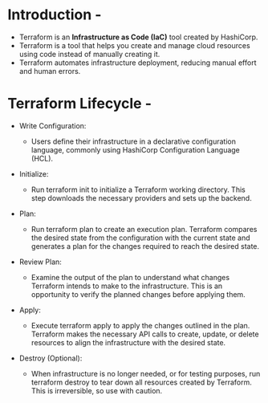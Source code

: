 # Introduction -
- Terraform is an **Infrastructure as Code (IaC)** tool created by HashiCorp.
- Terraform is a tool that helps you create and manage cloud resources using code instead of manually creating it.
- Terraform automates infrastructure deployment, reducing manual effort and human errors.

# Terraform Lifecycle -

- Write Configuration:
  - Users define their infrastructure in a declarative configuration language, commonly using HashiCorp Configuration Language (HCL).
- Initialize:
  - Run terraform init to initialize a Terraform working directory. This step downloads the necessary providers and sets up the backend.
- Plan:
   - Run terraform plan to create an execution plan. Terraform compares the desired state from the configuration with the current state and generates a plan for the changes required to reach the desired state.
- Review Plan:
  - Examine the output of the plan to understand what changes Terraform intends to make to the infrastructure. This is an opportunity to verify the planned changes before applying them.
 
- Apply:
  - Execute terraform apply to apply the changes outlined in the plan. Terraform makes the necessary API calls to create, update, or delete resources to align the
infrastructure with the desired state.
 
- Destroy (Optional):
   - When infrastructure is no longer needed, or for testing purposes, run terraform
destroy to tear down all resources created by Terraform. This is irreversible, so use with caution.

